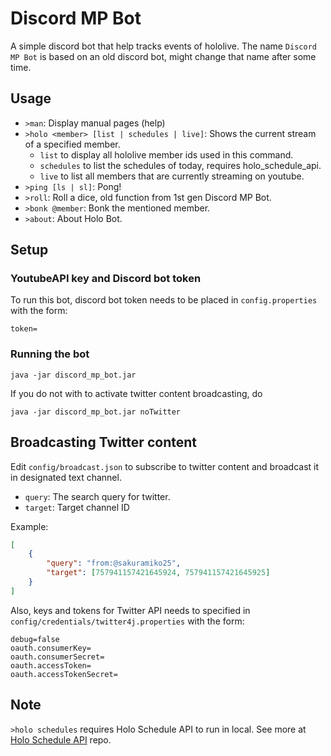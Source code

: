 # Discord MP Bot

A simple discord bot that help tracks events of hololive.
The name `Discord MP Bot` is based on an old discord bot, might change that name after some time.


## Usage

* `>man`: Display manual pages (help) 
* `>holo <member> [list | schedules | live]`: Shows the current stream of a specified member.
	* `list` to display all hololive member ids used in this command.
	* `schedules` to list the schedules of today, requires holo_schedule_api.
	* `live` to list all members that are currently streaming on youtube.
* `>ping [ls | sl]`: Pong!
* `>roll`: Roll a dice, old function from 1st gen Discord MP Bot.
* `>bonk @member`: Bonk the mentioned member.
* `>about`: About Holo Bot.

## Setup

### YoutubeAPI key and Discord bot token
To run this bot, discord bot token needs to be placed in `config.properties` with the form:
```properties
token=
```

### Running the bot
```
java -jar discord_mp_bot.jar
```
If you do not with to activate twitter content broadcasting, do
```
java -jar discord_mp_bot.jar noTwitter
```

## Broadcasting Twitter content

Edit `config/broadcast.json` to subscribe to twitter content and broadcast it in designated text channel.

* `query`: The search query for twitter.
* `target`: Target channel ID

Example: 
```json
[
	{
		"query": "from:@sakuramiko25",
		"target": [757941157421645924, 757941157421645925]
	}
]
```

Also, keys and tokens for Twitter API needs to specified in `config/credentials/twitter4j.properties` with the form:
```properties
debug=false
oauth.consumerKey=
oauth.consumerSecret=
oauth.accessToken=
oauth.accessTokenSecret=
```

## Note
`>holo schedules` requires Holo Schedule API to run in local.
See more at [Holo Schedule API](https://github.com/cst0601/holo_schedule_api) repo.

